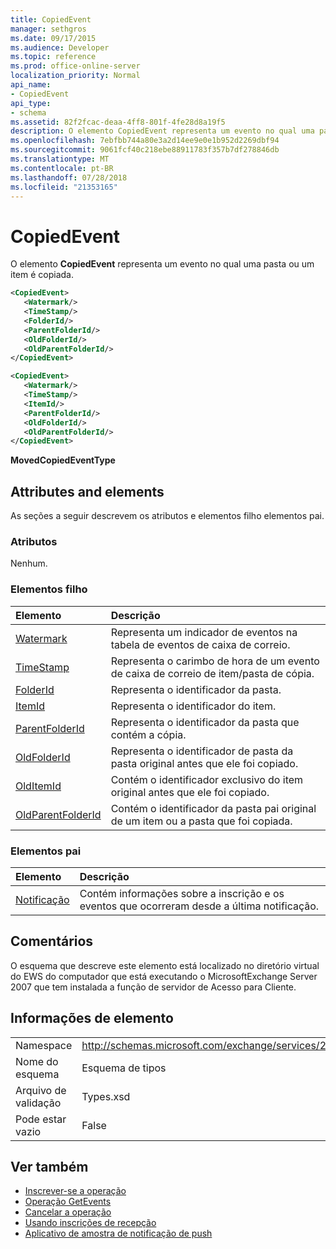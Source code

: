 ```yaml
---
title: CopiedEvent
manager: sethgros
ms.date: 09/17/2015
ms.audience: Developer
ms.topic: reference
ms.prod: office-online-server
localization_priority: Normal
api_name:
- CopiedEvent
api_type:
- schema
ms.assetid: 82f2fcac-deaa-4ff8-801f-4fe28d8a19f5
description: O elemento CopiedEvent representa um evento no qual uma pasta ou um item é copiada.
ms.openlocfilehash: 7ebfbb744a80e3a2d14ee9e0e1b952d2269dbf94
ms.sourcegitcommit: 9061fcf40c218ebe88911783f357b7df278846db
ms.translationtype: MT
ms.contentlocale: pt-BR
ms.lasthandoff: 07/28/2018
ms.locfileid: "21353165"
---
```

# <a name="copiedevent"></a>CopiedEvent

O elemento **CopiedEvent** representa um evento no qual uma pasta ou um item é copiada. 
  
```xml
<CopiedEvent>
   <Watermark/>
   <TimeStamp/>
   <FolderId/>
   <ParentFolderId/>
   <OldFolderId/>
   <OldParentFolderId/>
</CopiedEvent>
```

```xml
<CopiedEvent>
   <Watermark/>
   <TimeStamp/>
   <ItemId/>
   <ParentFolderId/>
   <OldFolderId/>
   <OldParentFolderId/>
</CopiedEvent>
```

**MovedCopiedEventType**

## <a name="attributes-and-elements"></a>Attributes and elements

As seções a seguir descrevem os atributos e elementos filho elementos pai.
  
### <a name="attributes"></a>Atributos

Nenhum.
  
### <a name="child-elements"></a>Elementos filho

|**Elemento**|**Descrição**|
|:-----|:-----|
|[Watermark](watermark.md) <br/> |Representa um indicador de eventos na tabela de eventos de caixa de correio.  <br/> |
|[TimeStamp](timestamp.md) <br/> |Representa o carimbo de hora de um evento de caixa de correio de item/pasta de cópia.  <br/> |
|[FolderId](folderid.md) <br/> |Representa o identificador da pasta.  <br/> |
|[ItemId](itemid.md) <br/> |Representa o identificador do item.  <br/> |
|[ParentFolderId](parentfolderid.md) <br/> |Representa o identificador da pasta que contém a cópia.  <br/> |
|[OldFolderId](oldfolderid.md) <br/> |Representa o identificador de pasta da pasta original antes que ele foi copiado.  <br/> |
|[OldItemId](olditemid.md) <br/> |Contém o identificador exclusivo do item original antes que ele foi copiado.  <br/> |
|[OldParentFolderId](oldparentfolderid.md) <br/> |Contém o identificador da pasta pai original de um item ou a pasta que foi copiada.  <br/> |
   
### <a name="parent-elements"></a>Elementos pai

|**Elemento**|**Descrição**|
|:-----|:-----|
|[Notificação](notification-ex15websvcsotherref.md) <br/> |Contém informações sobre a inscrição e os eventos que ocorreram desde a última notificação.  <br/> |
   
## <a name="remarks"></a>Comentários

O esquema que descreve este elemento está localizado no diretório virtual do EWS do computador que está executando o MicrosoftExchange Server 2007 que tem instalada a função de servidor de Acesso para Cliente.
  
## <a name="element-information"></a>Informações de elemento

|||
|:-----|:-----|
|Namespace  <br/> |http://schemas.microsoft.com/exchange/services/2006/types  <br/> |
|Nome do esquema  <br/> |Esquema de tipos  <br/> |
|Arquivo de validação  <br/> |Types.xsd  <br/> |
|Pode estar vazio  <br/> |False  <br/> |
   
## <a name="see-also"></a>Ver também

- [Inscrever-se a operação](subscribe-operation.md) 
- [Operação GetEvents](getevents-operation.md) 
- [Cancelar a operação](unsubscribe-operation.md)
- [Usando inscrições de recepção](http://msdn.microsoft.com/library/f956bc0e-2b25-4613-966b-54c65456897c%28Office.15%29.aspx) 
- [Aplicativo de amostra de notificação de push](http://msdn.microsoft.com/library/db1f8523-fa44-483f-bdb6-ab5939b52eee%28Office.15%29.aspx)

